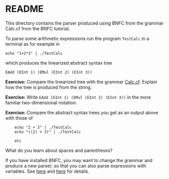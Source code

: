 # README

This directory contains the parser produced using BNFC from the grammar Calc.cf from the BNFC tutorial.

To parse some arithmetic expressions run the program `TestCalc` in a terminal as for example in

    echo "1+2*3" | ./TestCalc
    
which produces the linearized abstract syntax tree

    EAdd (EInt 1) (EMul (EInt 2) (EInt 3))
    
**Exercise:** Compare the linearized tree with the grammar [Calc.cf](https://github.com/alexhkurz/programming-languages-2019/blob/master/Calculator/Calc.cf). Explain how the tree is produced from the string.

**Exercise:** Write `EAdd (EInt 1) (EMul (EInt 2) (EInt 3))` in the more familiar two-dimensional notation.

**Exercise:** Compare the abstract syntax trees you get as an output above with those of

        echo "2 + 3" | ./TestCalc
        echo "((2) + 3)" | ./TestCalc
        
        etc
        
What do you learn about spaces and parentheses?

If you have installed BNFC, you may want to change the grammar and produce a new parser, so that you can also parse expressions with variables. See [here](https://github.com/alexhkurz/programming-languages-2019/blob/master/BNFC-installation.md) and [here](https://github.com/alexhkurz/programming-languages-2019/blob/master/BNFC-example.md) for details.



